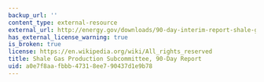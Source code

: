 ```yaml
---
backup_url: ''
content_type: external-resource
external_url: http://energy.gov/downloads/90-day-interim-report-shale-gas-production-secretary-energy-advisory-board
has_external_license_warning: true
is_broken: true
license: https://en.wikipedia.org/wiki/All_rights_reserved
title: Shale Gas Production Subcommittee, 90-Day Report
uid: a0e7f8aa-fbbb-4731-8ee7-90437d1e9b78
---
```

